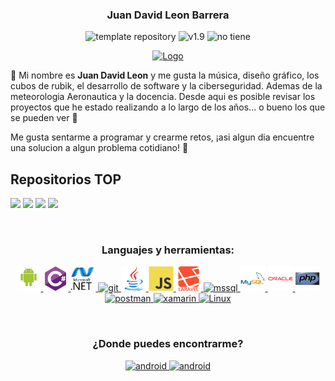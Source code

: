 <p align="center">
	<h3 align="center">Juan David Leon Barrera</h3>
	<p align="center">
		<img src="https://img.shields.io/static/v1?label=&message=presentacion%20inicial&color=orange" alt="template repository">
		<img src="https://img.shields.io/static/v1?label=version&message=1.9&color=blue" alt="v1.9">
		<img src="https://img.shields.io/static/v1?label=licencia&message=no%20tiene&color=green" alt="no tiene">
	</p>
	<p align="center">
		<a href="https://nevergate.com.co/">
			<!--<img src="https://i.pinimg.com/originals/4e/37/12/4e3712a13bb5493898c2cf73a7644ac6.gif" alt="Logo" height="400">-->
			<img src="https://brilliant.org/site_media/version-V87e099514e3/images/homepage/problem-solving-2x.gif" alt="Logo" height="400">
		</a>
	</p>
</p>

👋 Mi nombre es <b>Juan David Leon</b> y me gusta la música, diseño gráfico, los cubos de rubik, el desarrollo de software y la ciberseguridad. Ademas de la meteorologia Aeronautica y la docencia. Desde aqui es posible revisar los proyectos que he estado realizando a lo largo de los años... o bueno los que se pueden ver 🍒

Me gusta sentarme a programar y crearme retos, ¡asi algun dia encuentre una solucion a algun problema cotidiano! 📱

## Repositorios TOP

[![](https://github-readme-stats.vercel.app/api/pin?username=wilmilcard&repo=WPF_Marvel&bg_color=45,F11999,F0131E&title_color=fff&text_color=fff&icon_color=fff)](https://github.com/Wilmilcard/WPF_Marvel)
[![](https://github-readme-stats.vercel.app/api/pin?username=wilmilcard&repo=XAMARIN_Cuestionario_App&bg_color=45,fc00ff,00dbde&title_color=fff&text_color=fff&icon_color=fff)](https://github.com/Wilmilcard/XAMARIN_Cuestionario_App)
[![](https://github-readme-stats.vercel.app/api/pin?username=wilmilcard&repo=GameStore_API&bg_color=45,151515,34495E&title_color=fff&text_color=fff&icon_color=fff)](https://github.com/Wilmilcard/GameStore_API)
[![](https://github-readme-stats.vercel.app/api/pin?username=wilmilcard&repo=PhpLaravel_Game-Store&bg_color=45,FF5733,FFC300&title_color=fff&text_color=fff&icon_color=fff)](https://github.com/Wilmilcard/PhpLaravel_Game-Store)

<br>
<h3 align="center">Languajes y herramientas:</h3>
<p align="center"> 
	<a href="https://developer.android.com" target="_blank">
		<img src="https://raw.githubusercontent.com/devicons/devicon/master/icons/android/android-original-wordmark.svg" alt="android" width="40" height="40"/> 
	</a> 
	<a href="https://www.w3schools.com/cs/" target="_blank">
		<img src="https://raw.githubusercontent.com/devicons/devicon/master/icons/csharp/csharp-original.svg" alt="csharp" width="40" height="40"/>
	</a> 
	<a href="https://dotnet.microsoft.com/" target="_blank">
		<img src="https://raw.githubusercontent.com/devicons/devicon/master/icons/dot-net/dot-net-original-wordmark.svg" alt="dotnet" width="40" height="40"/>
	</a>
	<a href="https://git-scm.com/" target="_blank">
		<img src="https://www.vectorlogo.zone/logos/git-scm/git-scm-icon.svg" alt="git" width="40" height="40"/>
	</a>
	<a href="https://www.java.com" target="_blank">
		<img src="https://raw.githubusercontent.com/devicons/devicon/master/icons/java/java-original.svg" alt="java" width="40" height="40"/>
	</a>
	<a href="https://developer.mozilla.org/en-US/docs/Web/JavaScript" target="_blank">
		<img src="https://raw.githubusercontent.com/devicons/devicon/master/icons/javascript/javascript-original.svg" alt="javascript" width="40" height="40"/>
	</a>
	<a href="https://laravel.com/" target="_blank">
		<img src="https://raw.githubusercontent.com/devicons/devicon/master/icons/laravel/laravel-plain-wordmark.svg" alt="laravel" width="40" height="40"/>
	</a>
	<a href="https://www.microsoft.com/en-us/sql-server" target="_blank">
		<img src="https://www.svgrepo.com/show/303229/microsoft-sql-server-logo.svg" alt="mssql" width="40" height="40"/>
	</a>
	<a href="https://www.mysql.com/" target="_blank">
		<img src="https://raw.githubusercontent.com/devicons/devicon/master/icons/mysql/mysql-original-wordmark.svg" alt="mysql" width="40" height="40"/>
	</a>
	<a href="https://www.oracle.com/" target="_blank">
		<img src="https://raw.githubusercontent.com/devicons/devicon/master/icons/oracle/oracle-original.svg" alt="oracle" width="40" height="40"/>
	</a>
	<a href="https://www.php.net" target="_blank">
		<img src="https://raw.githubusercontent.com/devicons/devicon/master/icons/php/php-original.svg" alt="php" width="40" height="40"/>
	</a>
	<a href="https://postman.com" target="_blank">
		<img src="https://www.vectorlogo.zone/logos/getpostman/getpostman-icon.svg" alt="postman" width="40" height="40"/>
	</a>
	<a href="https://dotnet.microsoft.com/apps/xamarin" target="_blank">
		<img src="https://raw.githubusercontent.com/detain/svg-logos/780f25886640cef088af994181646db2f6b1a3f8/svg/xamarin.svg" alt="xamarin" width="40" height="40"/>
	</a>
	<a href="https://releases.ubuntu.com/20.04/" target="_blank">
		<img src="https://www.svgrepo.com/show/184138/linux.svg" alt="Linux" width="40" height="40"/>
	</a>
</p>

<br>

<h3 align="center">¿Donde puedes encontrarme?</h3>

<p align="center">
	<a href="https://www.linkedin.com/in/%F0%9F%A5%91-juan-david-leon-barrera-20a0451a8/" target="_blank">
		<img src="https://www.svgrepo.com/show/138936/linkedin.svg" alt="android" width="40" height="40"/> 
	</a>
	<a href="https://nevergate.com.co/" target="_blank">
		<img src="https://www.svgrepo.com/show/294400/web-ui.svg" alt="android" width="40" height="40"/> 
	</a>
</p>
